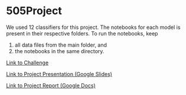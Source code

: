# 505Project

We used 12 classifiers for this project. The notebooks for each model is present in their respective folders. To run the notebooks, keep 
  1. all data files from the main folder, and 
  2. the notebooks 
in the same directory.

[Link to Challenge](https://zindi.africa/competitions/ai4d-malawi-news-classification-challenge)

[Link to Project Presentation (Google Slides)](https://docs.google.com/presentation/d/1TJqDW-1_XlHr7Zv4RsYMB-65evE6c8q47bltMftypJo/edit?usp=sharing)

[Link to Project Report (Google Docs)](https://docs.google.com/document/d/1mUeJW-kQMPsM5_ZNRfKHZfDJir-hAYsnDAbzziDyxN8/edit)
